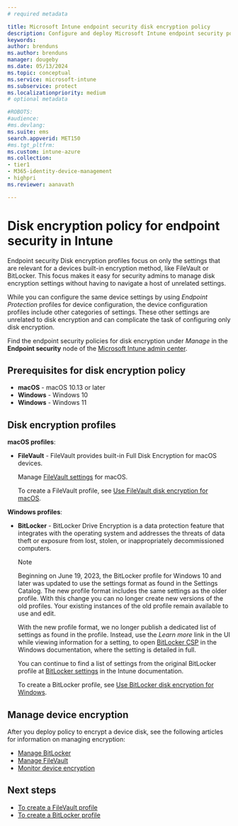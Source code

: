 ```yaml
---
# required metadata

title: Microsoft Intune endpoint security disk encryption policy
description: Configure and deploy Microsoft Intune endpoint security policy disk encryption policies for BitLocker and FileVault.
keywords:
author: brenduns
ms.author: brenduns
manager: dougeby
ms.date: 05/13/2024
ms.topic: conceptual
ms.service: microsoft-intune
ms.subservice: protect
ms.localizationpriority: medium
# optional metadata

#ROBOTS:
#audience:
#ms.devlang:
ms.suite: ems
search.appverid: MET150
#ms.tgt_pltfrm:
ms.custom: intune-azure
ms.collection:
- tier1
- M365-identity-device-management
- highpri
ms.reviewer: aanavath

---
```


# Disk encryption policy for endpoint security in Intune

Endpoint security Disk encryption profiles focus on only the settings that are relevant for a devices built-in encryption method, like FileVault or BitLocker. This focus makes it easy for security admins to manage disk encryption settings without having to navigate a host of unrelated settings.

While you can configure the same device settings by using *Endpoint Protection* profiles for device configuration, the device configuration profiles include other categories of settings. These other settings are unrelated to disk encryption and can complicate the task of configuring only disk encryption.

Find the endpoint security policies for disk encryption under *Manage* in the **Endpoint security** node of the [Microsoft Intune admin center](https://go.microsoft.com/fwlink/?linkid=2109431).

## Prerequisites for disk encryption policy

- **macOS** - macOS 10.13 or later
- **Windows** - Windows 10
- **Windows** - Windows 11

## Disk encryption profiles

**macOS profiles**:

- **FileVault** - FileVault provides built-in Full Disk Encryption for macOS devices.

  Manage [FileVault settings](../protect/endpoint-security-disk-encryption-profile-settings.md#filevault) for macOS.

  To create a FileVault profile, see [Use FileVault disk encryption for macOS](../protect/encrypt-devices-filevault.md).

**Windows profiles**:

- **BitLocker** - BitLocker Drive Encryption is a data protection feature that integrates with the operating system and addresses the threats of data theft or exposure from lost, stolen, or inappropriately decommissioned computers.

  > [!NOTE]
  >
  > Beginning on June 19, 2023, the BitLocker profile for Windows 10 and later was updated to use the settings format as found in the Settings Catalog. The new profile format includes the same settings as the older profile. With this change you can no longer create new versions of the old profiles. Your existing instances of the old profile remain available to use and edit.
  >
  > With the new profile format, we no longer publish a dedicated list of settings as found in the profile. Instead, use the *Learn more* link in the UI while viewing information  for a setting, to open [BitLocker CSP](/windows/client-management/mdm/bitlocker-csp) in the Windows documentation, where the setting is detailed in full.
  > 
  > You can continue to find a list of settings from the original BitLocker profile at [BitLocker settings](../protect/endpoint-security-disk-encryption-profile-settings.md#bitlocker) in the Intune documentation.

  To create a BitLocker profile, see [Use BitLocker disk encryption for Windows](../protect/encrypt-devices.md).

## Manage device encryption

After you deploy policy to encrypt a device disk, see the following articles for information on managing encryption:

- [Manage BitLocker](../protect/encrypt-devices.md#manage-bitlocker)
- [Manage FileVault](../protect/encrypt-devices-filevault.md#manage-filevault)
- [Monitor device encryption](../protect/encryption-monitor.md)

## Next steps

- [To create a FileVault profile](../protect/encrypt-devices-filevault.md#create-endpoint-security-policy-for-filevault)
- [To create a BitLocker profile](../protect/encrypt-devices.md#create-an-endpoint-security-policy-for-bitlocker)
